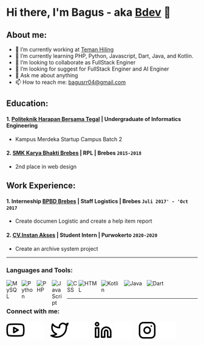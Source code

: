 # Hi there, I'm Bagus - aka [Bdev](https://www.youtube.com/channel/UCU4zciqWtI9pHBSGQJw6LEA) 👋
## About me:
- 🔭 I’m currently working at [Teman Hiling](https://www.temanhiling.com)
- 🌱 I’m currently learning PHP, Python, Javascript, Dart, Java, and Kotlin.
- 👯 I’m looking to collaborate as FullStack Enginer
- 🤔 I’m looking for suggest for FullStack Enginer and AI Enginer
- 💬 Ask me about anything
- 📫 How to reach me: bagusrr04@gmail.com

## Education:

#### 1. [Politeknik Harapan Bersama Tegal](www.poltektegal.ac.id) | Undergraduate of Informatics Engineering
   - Kampus Merdeka Startup Campus Batch 2
 #### 2. [SMK Karya Bhakti Brebes](https://www.sman1kebumen.sch.id) | RPL | Brebes `2015-2018`
   - 2nd place in web design

## Work Experience:
#### 1. Interneship [BPBD Brebes](https://bpbd.brebeskab.go.id) | Staff Logistics | Brebes `Juli 2017' - 'Oct 2017`
   - Create documen Logistic and create a help item report 
#### 2. [CV.Instan Akses](https://instanakses.com) | Student Intern | Purwokerto `2020-2020`
   - Create an archive system project
---

### Languages and Tools:

[<img align="left" alt="MySQL" width="30px" src="https://cdn.jsdelivr.net/gh/devicons/devicon/icons/mysql/mysql-original.svg" style="padding-right:10px;" />][webdev]
[<img align="left" alt="Python" width="30px" src="https://upload.wikimedia.org/wikipedia/commons/thumb/c/c3/Python-logo-notext.svg/110px-Python-logo-notext.svg.png?20100317150552" style="padding-right:10px;" />][webdev]
[<img align="left" alt="PHP" width="30px" src="https://www.php.net//images/logos/new-php-logo.svg" style="padding-right:10px;" />][webdev]
[<img align="left" alt="JavaScript" width="30px" src="https://www.bing.com/th?id=OIP.BgotsGDf29y10kno47CHOwHaEo&w=316&h=197&c=8&rs=1&qlt=90&o=6&pid=3.1&rm=2" style="padding-right:10px;" />][webdev]
[<img align="left" alt="CSS" width="30px" src="https://www.bing.com/th?id=OIP.t8LlCJIKEWi5TeqGdfoxHQHaJ3&w=154&h=206&c=8&rs=1&qlt=90&o=6&pid=3.1&rm=2" style="padding-right:0px;" />][webdev]
[<img align="left" alt="HTML" width="50px" src="https://www.bing.com/th?id=OIP.bI8KDjd8-nDvzTX_Uok7FwHaHa&w=206&h=206&c=8&rs=1&qlt=90&o=6&pid=3.1&rm=2" style="padding-right:10px;" />][webdev]
[<img align="left" alt="Kotlin" width="50px" src="https://www.bing.com/th?id=OIP.D2ppCycgCvm90WV3CNIM-AHaHa&w=250&h=250&c=8&rs=1&qlt=90&o=6&pid=3.1&rm=2" style="padding-right:10px;" />][webdev]
[<img align="left" alt="Java" width="50px" src="https://www.bing.com/th?id=OIP.dJ7A1hPb-BDRBrhOmhrVAgHaHa&w=250&h=250&c=8&rs=1&qlt=90&o=6&pid=3.1&rm=2" style="padding-right:10px;" />][webdev]
[<img align="left" alt="Dart" width="50px" src="https://www.bing.com/th?id=OIP.PblQquEXxZ6U1BmBNlEprAHaDt&w=200&h=100&c=8&rs=1&qlt=90&o=6&pid=3.1&rm=2" style="padding-right:10px;" />][webdev]
<br />
<br />

---
### Connect with me:

[![website](./img/youtube-light.svg)](https://www.youtube.com/channel/UCU4zciqWtI9pHBSGQJw6LEA#gh-light-mode-only)
[![website](./img/youtube-dark.svg)](https://www.youtube.com/channel/UCU4zciqWtI9pHBSGQJw6LEA#gh-dark-mode-only)
&nbsp;&nbsp;
[![website](./img/twitter-light.svg)](https://twitter.com/ridhashi99#gh-light-mode-only)
[![website](./img/twitter-dark.svg)](https://twitter.com/ridhashi99#gh-dark-mode-only)
&nbsp;&nbsp;
[![website](./img/linkedin-light.svg)](https://www.linkedin.com/in/bagusrifqir#gh-light-mode-only)
[![website](./img/linkedin-dark.svg)](https://www.linkedin.com/in/bagusrifqir/#gh-dark-mode-only)
&nbsp;&nbsp;
[![website](./img/instagram-light.svg)](https://www.instagram.com/if_else0#gh-light-mode-only)
[![website](./img/instagram-dark.svg)](https://www.instagram.com/if_else0#gh-dark-mode-only)



[webdev]: https://github.com/bagusrr99/bagusrr99
